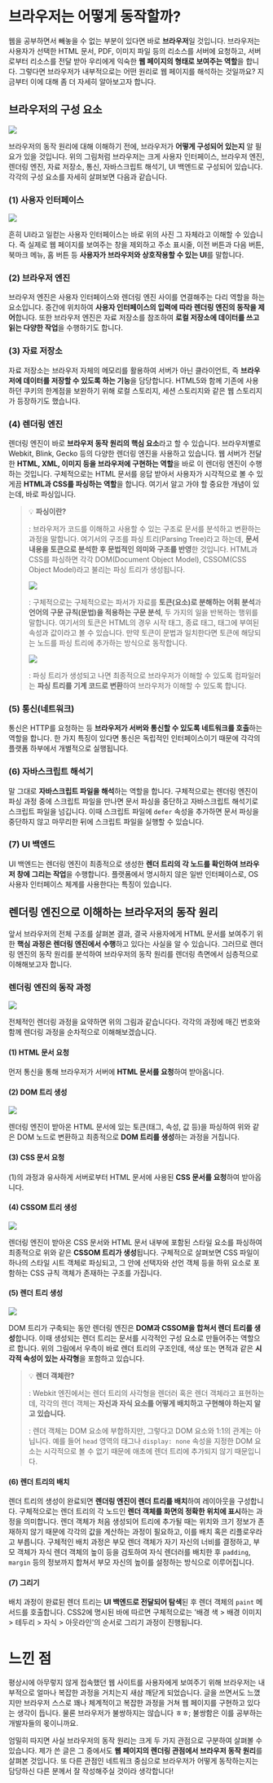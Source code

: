 # 브라우저는 어떻게 동작할까?

웹을 공부하면서 빼놓을 수 없는 부분이 있다면 바로 **브라우저**일 것입니다. 브라우저는 사용자가 선택한 HTML 문서, PDF, 이미지 파일 등의 리소스를 서버에 요청하고, 서버로부터 리소스를 전달 받아 우리에게 익숙한 **웹 페이지의 형태로 보여주는 역할**을 합니다. 그렇다면 브라우저가 내부적으로는 어떤 원리로 웹 페이지를 해석하는 것일까요? 지금부터 이에 대해 좀 더 자세히 알아보고자 합니다.

## 브라우저의 구성 요소

![](https://d2.naver.com/content/images/2015/06/helloworld-59361-1.png)

브라우저의 동작 원리에 대해 이해하기 전에, 브라우저가 **어떻게 구성되어 있는지** 알 필요가 있을 것입니다. 위의 그림처럼 브라우저는 크게 사용자 인터페이스, 브라우저 엔진, 렌더링 엔진, 자료 저장소, 통신, 자바스크립트 해석기, UI 백엔드로 구성되어 있습니다. 각각의 구성 요소를 자세히 살펴보면 다음과 같습니다.

### (1) 사용자 인터페이스

![](https://velog.velcdn.com/images/nalsae/post/c7c2cfe1-6e17-43e8-adbb-999af2239a6b/image.png)

흔히 UI라고 일컫는 사용자 인터페이스는 바로 위의 사진 그 자체라고 이해할 수 있습니다. 즉 실제로 웹 페이지를 보여주는 창을 제외하고 주소 표시줄, 이전 버튼과 다음 버튼, 북마크 메뉴, 홈 버튼 등 **사용자가 브라우저와 상호작용할 수 있는 UI**를 말합니다.

### (2) 브라우저 엔진

브라우저 엔진은 사용자 인터페이스와 렌더링 엔진 사이를 연결해주는 다리 역할을 하는 요소입니다. 중간에 위치하여 **사용자 인터페이스의 입력에 따라 렌더링 엔진의 동작을 제어**합니다. 또한 브라우저 엔진은 자료 저장소를 참조하여 **로컬 저장소에 데이터를 쓰고 읽는 다양한 작업**을 수행하기도 합니다.

### (3) 자료 저장소

자료 저장소는 브라우저 자체의 메모리를 활용하여 서버가 아닌 클라이언트, 즉 **브라우저에 데이터를 저장할 수 있도록 하는 기능**을 담당합니다. HTML5와 함께 기존에 사용하던 쿠키의 한계점을 보완하기 위해 로컬 스토리지, 세션 스토리지와 같은 웹 스토리지가 등장하기도 했습니다.


### (4) 렌더링 엔진

렌더링 엔진이 바로 **브라우저 동작 원리의 핵심 요소**라고 할 수 있습니다. 브라우저별로 Webkit, Blink, Gecko 등의 다양한 렌더링 엔진을 사용하고 있습니다. 웹 서버가 전달한 **HTML, XML, 이미지 등을 브라우저에 구현하는 역할**을 바로 이 렌더링 엔진이 수행하는 것입니다. 구체적으로는 HTML 문서를 응답 받아서 사용자가 시각적으로 볼 수 있게끔 **HTML과 CSS를 파싱하는 역할**을 합니다. 여기서 알고 가야 할 중요한 개념이 있는데, 바로 파싱입니다.

> 💡 **파싱이란?**
> >
> : 브라우저가 코드를 이해하고 사용할 수 있는 구조로 문서를 분석하고 변환하는 과정을 말합니다. 여기서의 구조를 파싱 트리(Parsing Tree)라고 하는데, **문서 내용을 토큰으로 분석한 후 문법적인 의미와 구조를 반영**한 것입니다. HTML과 CSS를 파싱하면 각각 DOM(Document Object Model), CSSOM(CSS Object Model)라고 불리는 파싱 트리가 생성됩니다.
> >
> ![](https://d2.naver.com/content/images/2015/06/helloworld-59361-6.png)
> >
> : 구체적으로는 구체적으로는 파서가 자료를 **토큰(요소)로 분해하는 어휘 분석**과 **언어의 구문 규칙(문법)을 적용하는 구문 분석**, 두 가지의 일을 반복하는 행위를 말합니다. 여기서의 토큰은 HTML의 경우 시작 태그, 종료 태그, 태그에 부여된 속성과 값이라고 볼 수 있습니다. 만약 토큰이 문법과 일치한다면 토큰에 해당되는 노드를 파싱 트리에 추가하는 방식으로 동작합니다.
> >
> ![](https://d2.naver.com/content/images/2015/06/helloworld-59361-7.png)
> >
> : 파싱 트리가 생성되고 나면 최종적으로 브라우저가 이해할 수 있도록 컴파일러는 **파싱 트리를 기계 코드로 변환**하여 브라우저가 이해할 수 있도록 합니다.

### (5) 통신(네트워크)

통신은 HTTP를 요청하는 등 **브라우저가 서버와 통신할 수 있도록 네트워크를 호출**하는 역할을 합니다. 한 가지 특징이 있다면 통신은 독립적인 인터페이스이기 때문에 각각의 플랫폼 하부에서 개별적으로 실행됩니다.

### (6) 자바스크립트 해석기

말 그대로 **자바스크립트 파일을 해석**하는 역할을 합니다. 구체적으로는 렌더링 엔진이 파싱 과정 중에 스크립트 파일을 만나면 문서 파싱을 중단하고 자바스크립트 해석기로 스크립트 파일을 넘깁니다. 이때 스크립트 파일에 `defer` 속성을 추가하면 문서 파싱을 중단하지 않고 마무리한 뒤에 스크립트 파일을 실행할 수 있습니다.

### (7) UI 백엔드

UI 백엔드는 렌더링 엔진이 최종적으로 생성한 **렌더 트리의 각 노드를 확인하여 브라우저 창에 그리는 작업**을 수행합니다. 플랫폼에서 명시하지 않은 일반 인터페이스로, OS 사용자 인터페이스 체계를 사용한다는 특징이 있습니다.

## 렌더링 엔진으로 이해하는 브라우저의 동작 원리

앞서 브라우저의 전체 구조를 살펴본 결과, 결국 사용자에게 HTML 문서를 보여주기 위한 **핵심 과정은 렌더링 엔진에서 수행**하고 있다는 사실을 알 수 있습니다. 그러므로 렌더링 엔진의 동작 원리를 분석하여 브라우저의 동작 원리를 렌더링 측면에서 심층적으로 이해해보고자 합니다.

### 렌더링 엔진의 동작 과정

![](https://velog.velcdn.com/images/nalsae/post/dc0baf97-f7a0-4eea-b581-dbbd6486c368/image.jpg)

전체적인 렌더링 과정을 요약하면 위의 그림과 같습니다다. 각각의 과정에 매긴 번호와 함께 렌더링 과정을 순차적으로 이해해보겠습니다.

#### (1) HTML 문서 요청

먼저 통신을 통해 브라우저가 서버에 **HTML 문서를 요청**하여 받아옵니다.

#### (2) DOM 트리 생성

![](https://d2.naver.com/content/images/2015/06/helloworld-59361-8.png)

렌더링 엔진이 받아온 HTML 문서에 있는 토큰(태그, 속성, 값 등)을 파싱하여 위와 같은 DOM 노드로 변환하고 최종적으로 **DOM 트리를 생성**하는 과정을 거칩니다.

#### (3) CSS 문서 요청

(1)의 과정과 유사하게 서버로부터 HTML 문서에 사용된 **CSS 문서를 요청**하여 받아옵니다.

#### (4) CSSOM 트리 생성

![](https://d2.naver.com/content/images/2015/06/helloworld-59361-12.png)

렌더링 엔진이 받아온 CSS 문서와 HTML 문서 내부에 포함된 스타일 요소를 파싱하여 최종적으로 위와 같은 **CSSOM 트리가 생성**됩니다. 구체적으로 살펴보면 CSS 파일이 하나의 스타일 시트 객체로 파싱되고, 그 안에 선택자와 선언 객체 등을 하위 요소로 포함하는 CSS 규칙 객체가 존재하는 구조를 가집니다.

#### (5) 렌더 트리 생성

![](https://d2.naver.com/content/images/2015/06/helloworld-59361-13.png)

DOM 트리가 구축되는 동안 렌더링 엔진은 **DOM과 CSSOM을 합쳐서 렌더 트리를 생성**합니다. 이때 생성되는 렌더 트리는 문서를 시각적인 구성 요소로 만들어주는 역할으르 합니다. 위의 그림에서 우측이 바로 렌더 트리의 구조인데, 색상 또는 면적과 같은 **시각적 속성이 있는 사각형**을 포함하고 있습니다.

> 💡 **렌더 객체란?**
> >
> : Webkit 엔진에서는 렌더 트리의 사각형을 렌더러 혹은 렌더 객체라고 표현하는데, 각각의 렌더 객체는 **자신과 자식 요소를 어떻게 배치하고 구현해야 하는지 알고 있습니다.**
> >
> : 렌더 객체는 DOM 요소에 부합하지만, 그렇다고 DOM 요소와  1:1의 관계는 아닙니다. 예를 들어 `head` 영역의 태그나 `display: none` 속성을 지정한 DOM 요소는 시각적으로 볼 수 없기 때문에 애초에 렌더 트리에 추가되지 않기 때문입니다.

#### (6) 렌더 트리의 배치

렌더 트리의 생성이 완료되면 **렌더링 엔진이 렌더 트리를 배치**하여 레이아웃을 구성합니다. 구체적으로는 렌더 트리의 각 노드인 **렌더 객체를 화면의 정확한 위치에 표시**하는 과정을 의미합니다. 렌더 객체가 처음 생성되어 트리에 추가될 때는 위치와 크기 정보가 존재하지 않기 때문에 각각의 값을 계산하는 과정이 필요하고, 이를 배치 혹은 리플로우라고 부릅니다. 구체적인 배치 과정은 부모 렌더 객체가 자기 자신의 너비를 결정하고, 부모 객체가 자식 렌더 객체의 높이 등을 검토하여 자식 렌더러를 배치한 후 `padding`, `margin` 등의 정보까지 합쳐서 부모 자신의 높이를 설정하는 방식으로 이루어집니다.

#### (7) 그리기

배치 과정이 완료된 렌더 트리는 **UI 백엔드로 전달되어 탐색**된 후 렌더 객체의 `paint` 메서드를 호출합니다. CSS2에 명시된 바에 따르면 구체적으로는 '배경 색 > 배경 이미지 > 테두리 > 자식 > 아웃라인'의 순서로 그리기 과정이 진행됩니다.

# 느낀 점

평상시에 아무렇지 않게 접속했던 웹 사이트를 사용자에게 보여주기 위해 브라우저는 내부적으로 얼마나 복잡한 과정을 거치는지 새삼 깨닫게 되었습니다. 글을 쓰면서도 느꼈지만 브라우저 스스로 꽤나 체계적이고 복잡한 과정을 거쳐 웹 페이지를 구현하고 있다는 생각이 듭니다. 물론 브라우저가 불쌍하지는 않습니다 ㅎㅎ; 불쌍함은 이를 공부하는 개발자들의 몫이니까요.

엄밀히 따지면 사실 브라우저의 동작 원리는 크게 두 가지 관점으로 구분하여 살펴볼 수 있습니다. 제가 쓴 글은 그 중에서도 **웹 페이지의 렌더링 관점에서 브라우저 동작 원리**를 살펴본 것입니다. 또 다른 관점인 네트워크 중심으로 브라우저가 어떻게 동작하는지는 담당하신 다른 분께서 잘 작성해주실 것이라 생각합니다!